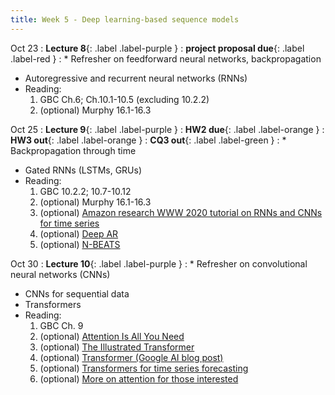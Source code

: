 ```yaml
---
title: Week 5 - Deep learning-based sequence models
---
```


Oct 23
: **Lecture 8**{: .label .label-purple }
: **project proposal due**{: .label .label-red }
: * Refresher on feedforward neural networks, backpropagation
  * Autoregressive and recurrent neural networks (RNNs)
  * Reading:
      1. GBC Ch.6; Ch.10.1-10.5 (excluding 10.2.2)
      2. (optional) Murphy 16.1-16.3

Oct 25
: **Lecture 9**{: .label .label-purple }
: **HW2 due**{: .label .label-orange }
: **HW3 out**{: .label .label-orange }
: **CQ3 out**{: .label .label-green }
: * Backpropagation through time
  * Gated RNNs (LSTMs, GRUs)
  * Reading:
      1. GBC 10.2.2; 10.7-10.12
      2. (optional) Murphy 16.1-16.3
      3. (optional) [Amazon research WWW 2020 tutorial on RNNs and CNNs for time series](https://lovvge.github.io/Forecasting-Tutorial-WWW-2020/)
      4. (optional) [Deep AR](https://www.sciencedirect.com/science/article/pii/S0169207019301888)
      5. (optional) [N-BEATS](https://arxiv.org/pdf/1905.10437.pdf)

Oct 30
: **Lecture 10**{: .label .label-purple }
: * Refresher on convolutional neural networks (CNNs)
  * CNNs for sequential data
  * Transformers
  * Reading:
      1. GBC Ch. 9
      2. (optional) [Attention Is All You Need](https://arxiv.org/abs/1706.03762)
      3. (optional) [The Illustrated Transformer](https://jalammar.github.io/illustrated-transformer/)
      4. (optional) [Transformer (Google AI blog post)](https://blog.research.google/2017/08/transformer-novel-neural-network.html)
      5. (optional) [Transformers for time series forecasting](https://arxiv.org/pdf/1907.00235.pdf)
      6. (optional) [More on attention for those interested](https://towardsdatascience.com/attn-illustrated-attention-5ec4ad276ee3)
